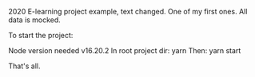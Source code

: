 2020 E-learning project example, text changed. One of my first ones.
All data is mocked.

To start the project:

Node version needed v16.20.2
In root project dir: yarn
Then: yarn start

That's all.